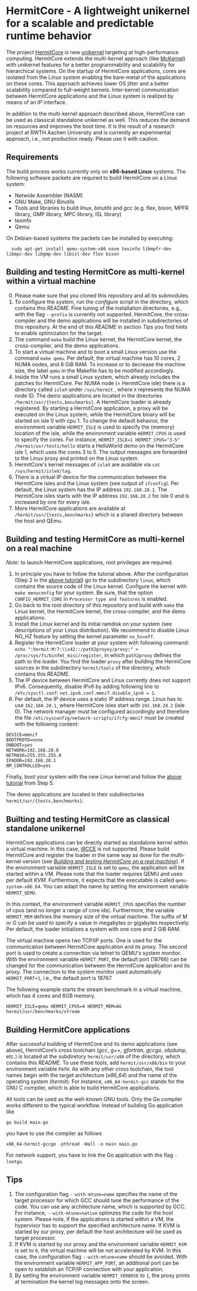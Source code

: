 # HermitCore - A lightweight unikernel for a scalable and predictable runtime behavior

The project [HermitCore](http://www.hermitcore.org) is new [unikernel](http://unikernel.org) targeting at high-performance computing.
HermitCore extends the multi-kernel approach (like [McKernel](http://www-sys-aics.riken.jp/ResearchTopics/os/mckernel.html)) with unikernel features for a better programmability and scalability for hierarchical systems.
On the startup of HermitCore applications, cores are isolated from the Linux system enabling the bare-metal of the applications on these cores.
This approach achieves lower OS jitter and a better scalability compared to full-weight kernels.
Inter-kernel communication between HermitCore applications and the Linux system is realized by means of an IP interface.

In addition to the multi-kernel approach described above, HermitCore can be used as classical standalone unikernel as well.
This reduces the demand on resources and improves the boot time.
It is the result of a research project at RWTH Aachen University and is currently an experimental approach, i.e., not production ready.
Please use it with caution.

## Requirements

The build process works currently only on **x86-based Linux** systems. The following software packets are required to build HermitCore on a Linux system:

* Netwide Assembler (NASM)
* GNU Make, GNU Binutils
* Tools and libraries to build *linux*, *binutils* and *gcc* (e.g. flex, bison, MPFR library, GMP library, MPC library, ISL library)
* texinfo
* Qemu

On Debian-based systems the packets can be installed by executing:
```
  sudo apt-get install qemu-system-x86 nasm texinfo libmpfr-dev libmpc-dev libgmp-dev libisl-dev flex bison
```

## Building and testing HermitCore as multi-kernel within a virtual machine

0. Please make sure that you cloned this repository and all its submodules.
1. To configure the system, run the *configure* script in the directory, which contains this *README*.
   Fine tuning of the installation directories, e.g., with the flag `--prefix` is currently not supported.
   HermitCore, the cross-compiler and the demo applications will be installed in subdirectories of this repository.
   At the end of this *README* in section *Tips* you find hints to enable optimization for the target.
2. The command `make` build the Linux kernel, the HermitCore kernel, the cross-compiler, and the demo applications.
3. To start a virtual machine and to boot a small Linux version use the command `make qemu`.
   Per default, the virtual machine has 10 cores, 2 NUMA nodes, and 8 GiB RAM.
   To increase or to decrease the machine size, the label `qemu` in the Makefile has to be modified accordingly.
4. Inside the VM runs a small Linux system, which already includes the patches for HermitCore.
   Per NUMA node (= HermitCore isle) there is a directory called `isleX` under `/sys/hermit` , where `X` represents the NUMA node ID.
   The demo applications are located in the directories `/hermit/usr/{tests,benchmarks}`.
   A HermitCore loader is already registered.
   By starting a HermitCore application, a proxy will be executed on the Linux system, while the HermitCore binary will be started on isle 0 with cpu 1.
   To change the default behavior, the environment variable `HERMIT_ISLE` is used to specify the (memory) location of the isle, while the environment variable `HERMIT_CPUS` is used to specify the cores.
   For instance, `HERMIT_ISLE=1 HERMIT_CPUS="3-5" /hermit/usr/tests/hello` starts a HelloWorld demo on the HermitCore isle 1, which uses the cores 3 to 5.
   The output messages are forwarded to the Linux proxy and printed on the Linux system.
5. HermitCore's kernel messages of `isleX` are available via `cat /sys/hermit/isleX/log`.
6. There is a virtual IP device for the communication between the HermitCore isles and the Linux system (see output of `ifconfig`).
   Per default, the Linux system has the IP address `192.168.28.1`.
   The HermitCore isles starts with the IP address `192.168.28.2` for isle 0 and is increased by one for every isle.
7. More HermitCore applications are available at `/hermit/usr/{tests,benchmarks}` which is a shared directory between the host and QEmu.

## Building and testing HermitCore as multi-kernel on a real machine

*Note*: to launch HermitCore applications, root privileges are required.

1. In principle you have to follow the tutorial above.
   After the configuration (Step 2 in the [above tutorial](#building-and-testing-hermitcore-within-a-virtual-machine)) go to the subdirectory `linux`, which contains the source code of the Linux kernel.
   Configure the kernel with `make menuconfig` for your system.
   Be sure, that the option `CONFIG_HERMIT_CORE` in `Processor type and features` is enabled.
2. Go back to the root directory of this repository and build with `make` the Linux kernel, the HermitCore kernel, the cross-compiler, and the demo applications.
3. Install the Linux kernel and its initial ramdisk on your system (see descriptions of your Linux distribution).
   We recommend to disable Linux NO_HZ feature by setting the kernel parameter `no_hz=off`.
4. Register the HermitCore loader at your system with following command: `echo ":hermit:M:7:\\x42::/path2proyxy/proxy:" > /proc/sys/fs/binfmt_misc/register`, in which `path2proxy` defines the path to the loader.
   You find the loader `proxy` after building the HermiCore sources in the subdirectory `hermit/tools` of the directory, which contains this *README*.
5. The IP device between HermitCore and Linux currently does not support IPv6.
   Consequently, disable IPv6 by adding following line to `/etc/sysctl.conf`: `net.ipv6.conf.mmnif.disable_ipv6 = 1`.
6. Per default, the IP device uses a static IP address range.
   Linux has to use `162.168.28.1`, where HermitCore isles start with `192.168.28.2` (isle 0).
   The network manager must be configured accordingly and therefore the file `/etc/sysconfig/network-scripts/ifcfg-mmnif` must be created with the following content:
```
DEVICE=mmnif
BOOTPROTO=none
ONBOOT=yes
NETWORK=192.168.28.0
NETMASK=255.255.255.0
IPADDR=192.168.28.1
NM_CONTROLLED=yes
```
Finally, boot your system with the new Linux kernel and follow the [above tutorial](#building-and-testing-hermitcore-within-a-virtual-machine) from Step 5.

The demo applications are located in their subdirectories `hermit/usr/{tests,benchmarks}`.

## Builting and testing HermitCore as classical standalone unikernel

HermitCore applications can be directly started as standalone kernel within a virtual machine.
In this case, [iRCCE](http://www.lfbs.rwth-aachen.de/publications/files/iRCCE.pdf) is not supported.
Please build HermitCore and register the loader in the same way as done for the multi-kernel version (see [*Building and testing HermitCore on a real machine*](#building-and-testing-hermitcore-on-a-real-machine)).
If the environment variable `HERMIT_ISLE` is set to `qemu`, the application will be started within a VM.
Please note that the loader requires QEMU and uses per default *KVM*.
Furthermore, it expects that the executable is called `qemu-system-x86_64`.
You can adapt the name by setting the environment variable `HERMIT_QEMU`.

In this context, the environment variable `HERMIT_CPUS` specifies the number of cpus (and no longer a range of core ids).
Furthermore, the variable `HERMIT_MEM` defines the memory size of the virtual machine.
The suffix of *M* or *G* can be used to specify a value in megabytes or gigabytes respectively.
Per default, the loader initializes a system with one core and 2 GiB RAM.

The virtual machine opens two TCP/IP ports.
One is used for the communication between HermitCore application and its proxy.
The second port is used to create a connection via telnet to QEMU's system monitor.
With the environment variable `HERMIT_PORT`, the default port (18766) can be changed for the communication between the HermitCore application and its proxy.
The connection to the system monitor used automatically `HERMIT_PORT+1`, i.e., the default port is 18767.

The following example starts the stream benchmark in a virtual machine, which has 4 cores and 6GB memory.
```
HERMIT_ISLE=qemu HERMIT_CPUS=4 HERMIT_MEM=6G hermit/usr/benchmarks/stream
```

## Building HermitCore applications

After successful building of HermitCore and its demo applications (see above), HermitCore’s cross toolchain (*gcc*, *g++*, *gfortran*, *gccgo*, *objdump*, etc.) is located at the subdiretory `hermit/usr/x86` of the directory, which contains this *README*.
To use these tools, add `hermit/usr/x86/bin` to your environment variable `PATH`.
As with any other cross toolchain, the tool names begin with the target architecture (*x86_64*) and the name of the operating system (*hermit*).
For instance, `x86_64-hermit-gcc` stands for the GNU C compiler, which is able to build HermitCore applications.

All tools can be used as the well-known GNU tools. Only the Go compiler works different to the typical workflow.
Instead of building Go application like
```
go build main.go
```
you have to use the compiler as follows
```
x86_64-hermit-gccgo -pthread -Wall -o main main.go
```
For network support, you have to link the Go application with the flag `-lnetgo`.

## Tips

1. The configuration flag `--with-mtune=name` specifies the name of the target processor for which GCC should tune the performance of the code.
   You can use any architecture name, which is supported by GCC.
   For instance, `--with-mtune=native` optimzes the code for the host system.
   Please note, if the applications is started within a VM, the hypervisor has to support the specified architecture name.
   If KVM is started by our proxy, per default the host architecture will be used as target processor.
2. If KVM is started by our proxy and the environment variable `HERMIT_KVM` is set to `0`, the virtual machine will be not accelerated by KVM.
   In this case, the configuration flag `--with-mtune=name` should be avoided.
   With the environment variable `HERMIT_APP_PORT`, an additional port can be open to establish an TCP/IP connection with your application.
3. By setting the environment variable `HERMIT_VERBOSE` to `1`, the proxy prints at termination the kernel log messages onto the screen.

